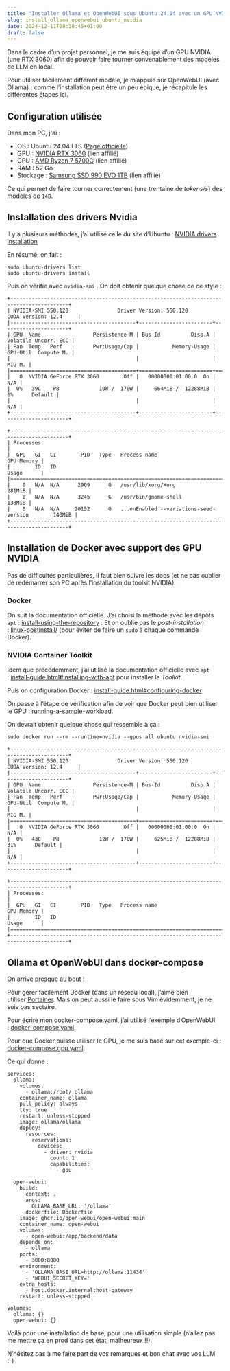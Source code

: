 ```yaml
---
title: "Installer Ollama et OpenWebUI sous Ubuntu 24.04 avec un GPU NVIDIA RTX3060"
slug: install_ollama_openwebui_ubuntu_nvidia
date: 2024-12-11T08:38:45+01:00
draft: false
---
```


Dans le cadre d’un projet personnel, je me suis équipé d’un GPU NVIDIA (une RTX 3060) afin de pouvoir faire tourner convenablement des modèles de LLM en local.

Pour utiliser facilement différent modèle, je m’appuie sur OpenWebUI (avec Ollama) ; comme l’installation peut être un peu épique, je récapitule les différentes étapes ici.


## Configuration utilisée

Dans mon PC, j'ai :

- OS : Ubuntu 24.04 LTS ([Page officielle](https://ubuntu.com/download/desktop))
- GPU : [NVIDIA RTX 3060](https://amzn.to/3D4dDuc) (lien affilié)
- CPU : [AMD Ryzen 7 5700G](https://amzn.to/4gnUvq5) (lien affilié)
- RAM : 52 Go
- Stockage : [Samsung SSD 990 EVO 1TB](https://amzn.to/3D9ASmO) (lien affilié)

Ce qui permet de faire tourner correctement (une trentaine de *tokens/s*) des modèles de `14B`.

## Installation des drivers Nvidia

Il y a plusieurs méthodes, j’ai utilisé celle du site d’Ubuntu : [NVIDIA drivers installation](https://ubuntu.com/server/docs/nvidia-drivers-installation#p-97843-the-recommended-way-ubuntu-drivers-tool)

En résumé, on fait :

```
sudo ubuntu-drivers list
sudo ubuntu-drivers install
```

Puis on vérifie avec `nvidia-smi` . On doit obtenir quelque chose de ce style :

```
+-----------------------------------------------------------------------------------------+
| NVIDIA-SMI 550.120                Driver Version: 550.120        CUDA Version: 12.4     |
|-----------------------------------------+------------------------+----------------------+
| GPU  Name                 Persistence-M | Bus-Id          Disp.A | Volatile Uncorr. ECC |
| Fan  Temp   Perf          Pwr:Usage/Cap |           Memory-Usage | GPU-Util  Compute M. |
|                                         |                        |               MIG M. |
|=========================================+========================+======================|
|   0  NVIDIA GeForce RTX 3060        Off |   00000000:01:00.0  On |                  N/A |
|  0%   39C    P8             10W /  170W |     664MiB /  12288MiB |      1%      Default |
|                                         |                        |                  N/A |
+-----------------------------------------+------------------------+----------------------+
                                                                                         
+-----------------------------------------------------------------------------------------+
| Processes:                                                                              |
|  GPU   GI   CI        PID   Type   Process name                              GPU Memory |
|        ID   ID                                                               Usage      |
|=========================================================================================|
|    0   N/A  N/A      2909      G   /usr/lib/xorg/Xorg                            281MiB |
|    0   N/A  N/A      3245      G   /usr/bin/gnome-shell                          138MiB |
|    0   N/A  N/A     20152      G   ...onEnabled --variations-seed-version        140MiB |
+-----------------------------------------------------------------------------------------+
```

## Installation de Docker avec support des GPU NVIDIA

Pas de difficultés particulières, il faut bien suivre les docs (et ne pas oublier de redémarrer son PC après l’installation du toolkit NVIDIA).

### Docker

On suit la documentation officielle. J’ai choisi la méthode avec les dépôts `apt` : [install-using-the-repository](https://docs.docker.com/engine/install/ubuntu/#install-using-the-repository) . Et on oublie pas le _post-installation_ : [linux-postinstall/](https://docs.docker.com/engine/install/linux-postinstall/) (pour éviter de faire un `sudo` à chaque commande Docker).

### NVIDIA Container Toolkit

Idem que précédemment, j’ai utilisé la documentation officielle avec `apt` : [install-guide.html#installing-with-apt](https://docs.nvidia.com/datacenter/cloud-native/container-toolkit/latest/install-guide.html#installing-with-apt) pour installer le _Toolkit_. 

Puis on configuration Docker : [install-guide.html#configuring-docker](https://docs.nvidia.com/datacenter/cloud-native/container-toolkit/latest/install-guide.html#configuring-docker)

On passe à l’étape de vérification afin de voir que Docker peut bien utiliser le GPU : [running-a-sample-workload](https://docs.nvidia.com/datacenter/cloud-native/container-toolkit/latest/sample-workload.html#running-a-sample-workload).

On devrait obtenir quelque chose qui ressemble à ça :

```
sudo docker run --rm --runtime=nvidia --gpus all ubuntu nvidia-smi
                                                                                                     
+-----------------------------------------------------------------------------------------+
| NVIDIA-SMI 550.120                Driver Version: 550.120        CUDA Version: 12.4     |
|-----------------------------------------+------------------------+----------------------+
| GPU  Name                 Persistence-M | Bus-Id          Disp.A | Volatile Uncorr. ECC |
| Fan  Temp   Perf          Pwr:Usage/Cap |           Memory-Usage | GPU-Util  Compute M. |
|                                         |                        |               MIG M. |
|=========================================+========================+======================|
|   0  NVIDIA GeForce RTX 3060        Off |   00000000:01:00.0  On |                  N/A |
|  0%   43C    P8             12W /  170W |     625MiB /  12288MiB |     31%      Default |
|                                         |                        |                  N/A |
+-----------------------------------------+------------------------+----------------------+
                                                                                         
+-----------------------------------------------------------------------------------------+
| Processes:                                                                              |
|  GPU   GI   CI        PID   Type   Process name                              GPU Memory |
|        ID   ID                                                               Usage      |
|=========================================================================================|
+-----------------------------------------------------------------------------------------+
```

  

## Ollama et OpenWebUI dans docker-compose

On arrive presque au bout !

Pour gérer facilement Docker (dans un réseau local), j’aime bien utiliser [Portainer](https://docs.portainer.io/start/install-ce/server/docker/linux). Mais on peut aussi le faire sous Vim évidemment, je ne suis pas sectaire.

Pour écrire mon docker-compose.yaml, j’ai utilisé l’exemple d’OpenWebUI : [docker-compose.yaml](https://github.com/open-webui/open-webui/blob/main/docker-compose.yaml). 

Pour que Docker puisse utiliser le GPU, je me suis basé sur cet exemple-ci : [docker-compose.gpu.yaml](https://github.com/open-webui/open-webui/blob/main/docker-compose.gpu.yaml).

Ce qui donne :

  

```
services:
  ollama:
    volumes:
      - ollama:/root/.ollama
    container_name: ollama
    pull_policy: always
    tty: true
    restart: unless-stopped
    image: ollama/ollama
    deploy:
      resources:
        reservations:
          devices:
            - driver: nvidia
              count: 1
              capabilities:
                - gpu

  open-webui:
    build:
      context: .
      args:
        OLLAMA_BASE_URL: '/ollama'
      dockerfile: Dockerfile
    image: ghcr.io/open-webui/open-webui:main
    container_name: open-webui
    volumes:
      - open-webui:/app/backend/data
    depends_on:
      - ollama
    ports:
      - 3000:8080
    environment:
      - 'OLLAMA_BASE_URL=http://ollama:11434'
      - 'WEBUI_SECRET_KEY='
    extra_hosts:
      - host.docker.internal:host-gateway
    restart: unless-stopped

volumes:
  ollama: {}
  open-webui: {}
```


Voilà pour une installation de base, pour une utilisation simple (n’allez pas me mettre ça en prod dans cet état, malheureux !!).

N’hésitez pas à me faire part de vos remarques et bon chat avec vos LLM :-)
